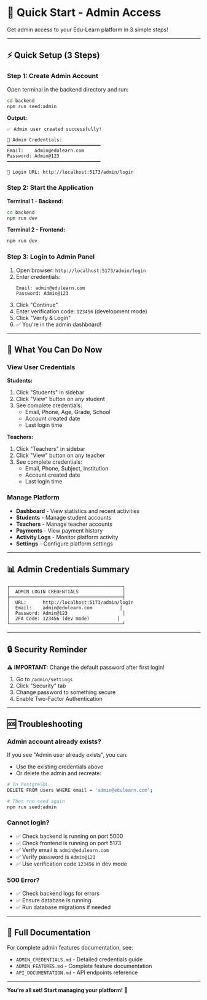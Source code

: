 # 🚀 Quick Start - Admin Access

Get admin access to your Edu-Learn platform in 3 simple steps!

---

## ⚡ Quick Setup (3 Steps)

### Step 1: Create Admin Account

Open terminal in the backend directory and run:

```bash
cd backend
npm run seed:admin
```

**Output:**
```
✅ Admin user created successfully!

📧 Admin Credentials:
━━━━━━━━━━━━━━━━━━━━━━━━━━━━━━━━━━
Email:    admin@edulearn.com
Password: Admin@123
━━━━━━━━━━━━━━━━━━━━━━━━━━━━━━━━━━

🔗 Login URL: http://localhost:5173/admin/login
```

### Step 2: Start the Application

**Terminal 1 - Backend:**
```bash
cd backend
npm run dev
```

**Terminal 2 - Frontend:**
```bash
npm run dev
```

### Step 3: Login to Admin Panel

1. Open browser: `http://localhost:5173/admin/login`
2. Enter credentials:
   ```
   Email: admin@edulearn.com
   Password: Admin@123
   ```
3. Click "Continue"
4. Enter verification code: `123456` (development mode)
5. Click "Verify & Login"
6. ✅ You're in the admin dashboard!

---

## 🎯 What You Can Do Now

### View User Credentials

**Students:**
1. Click "Students" in sidebar
2. Click "View" button on any student
3. See complete credentials:
   - Email, Phone, Age, Grade, School
   - Account created date
   - Last login time

**Teachers:**
1. Click "Teachers" in sidebar
2. Click "View" button on any teacher
3. See complete credentials:
   - Email, Phone, Subject, Institution
   - Account created date
   - Last login time

### Manage Platform

- **Dashboard** - View statistics and recent activities
- **Students** - Manage student accounts
- **Teachers** - Manage teacher accounts
- **Payments** - View payment history
- **Activity Logs** - Monitor platform activity
- **Settings** - Configure platform settings

---

## 📊 Admin Credentials Summary

```
┌─────────────────────────────────────────┐
│  ADMIN LOGIN CREDENTIALS                │
├─────────────────────────────────────────┤
│  URL:      http://localhost:5173/admin/login
│  Email:    admin@edulearn.com          │
│  Password: Admin@123                    │
│  2FA Code: 123456 (dev mode)          │
└─────────────────────────────────────────┘
```

---

## 🔒 Security Reminder

⚠️ **IMPORTANT:** Change the default password after first login!

1. Go to `/admin/settings`
2. Click "Security" tab
3. Change password to something secure
4. Enable Two-Factor Authentication

---

## 🆘 Troubleshooting

### Admin account already exists?

If you see "Admin user already exists", you can:
- Use the existing credentials above
- Or delete the admin and recreate:

```bash
# In PostgreSQL
DELETE FROM users WHERE email = 'admin@edulearn.com';

# Then run seed again
npm run seed:admin
```

### Cannot login?

- ✅ Check backend is running on port 5000
- ✅ Check frontend is running on port 5173
- ✅ Verify email is `admin@edulearn.com`
- ✅ Verify password is `Admin@123`
- ✅ Use verification code `123456` in dev mode

### 500 Error?

- ✅ Check backend logs for errors
- ✅ Ensure database is running
- ✅ Run database migrations if needed

---

## 📖 Full Documentation

For complete admin features documentation, see:
- `ADMIN_CREDENTIALS.md` - Detailed credentials guide
- `ADMIN_FEATURES.md` - Complete feature documentation
- `API_DOCUMENTATION.md` - API endpoints reference

---

**You're all set! Start managing your platform! 🎉**
